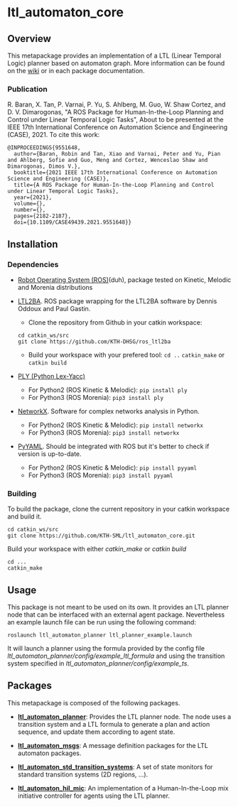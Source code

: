 # ltl_automaton_core

## Overview
This metapackage provides an implementation of a LTL (Linear Temporal Logic) planner based on automaton graph. More information can be found on the [wiki](../../wiki) or in each package documentation.

### Publication
R. Baran, X. Tan, P. Varnai, P. Yu, S. Ahlberg, M. Guo, W. Shaw Cortez, and D. V. Dimarogonas, "A ROS Package for Human-In-the-Loop Planning and Control under Linear Temporal Logic Tasks", About to be presented at the IEEE 17th International Conference on Automation Science and Engineering (CASE), 2021. To cite this work:
```
@INPROCEEDINGS{9551648,
  author={Baran, Robin and Tan, Xiao and Varnai, Peter and Yu, Pian and Ahlberg, Sofie and Guo, Meng and Cortez, Wenceslao Shaw and Dimarogonas, Dimos V.},
  booktitle={2021 IEEE 17th International Conference on Automation Science and Engineering (CASE)}, 
  title={A ROS Package for Human-In-the-Loop Planning and Control under Linear Temporal Logic Tasks}, 
  year={2021},
  volume={},
  number={},
  pages={2182-2187},
  doi={10.1109/CASE49439.2021.9551648}}
```

## Installation

### Dependencies
- [Robot Operating System (ROS)](http://wiki.ros.org)(duh), package tested on Kinetic, Melodic and Morenia distributions

- [LTL2BA](https://github.com/KTH-DHSG/ros_ltl2ba). ROS package wrapping for the LTL2BA software by Dennis Oddoux and Paul Gastin.
    - Clone the repository from Github in your catkin workspace:
    ```
    cd catkin_ws/src
    git clone https://github.com/KTH-DHSG/ros_ltl2ba
    ```
    - Build your workspace with your prefered tool:
    `cd ..`
    `catkin_make` or `catkin build`

- [PLY (Python Lex-Yacc)](http://www.dabeaz.com/ply/)
	- For Python2 (ROS Kinetic & Melodic):
	`pip install ply`
	- For Python3 (ROS Morenia):
	`pip3 install ply`

- [NetworkX](https://networkx.org/). Software for complex networks analysis in Python.
	- For Python2 (ROS Kinetic & Melodic):
	`pip install networkx`
	- For Python3 (ROS Morenia):
	`pip3 install networkx`

- [PyYAML](https://pyyaml.org/). Should be integrated with ROS but it's better to check if version is up-to-date.
	- For Python2 (ROS Kinetic & Melodic):
	`pip install pyyaml`
	- For Python3 (ROS Morenia):
	`pip3 install pyyaml`


### Building
To build the package, clone the current repository in your catkin workspace and build it.
```
cd catkin_ws/src
git clone https://github.com/KTH-SML/ltl_automaton_core.git
```
Build your workspace with either *catkin_make* or *catkin build*
```
cd ...
catkin_make
```

## Usage

This package is not meant to be used on its own. It provides an LTL planner node that can be interfaced with an external agent package. Nevertheless an example launch file can be run using the following command:

```
roslaunch ltl_automaton_planner ltl_planner_example.launch

```

It will launch a planner using the formula provided by the config file *ltl_automaton_planner/config/example_ltl_formula* and using the transition system specified in *ltl_automaton_planner/config/example_ts*.

## Packages
This metapackage is composed of the following packages.

- **[ltl_automaton_planner](/ltl_automaton_planner)**: Provides the LTL planner node. The node uses a transition system and a LTL formula to generate a plan and action sequence, and update them according to agent state.

- **[ltl_automaton_msgs](/ltl_automaton_msgs)**: A message definition packages for the LTL automaton packages.

- **[ltl_automaton_std_transition_systems](/ltl_automaton_std_transition_systems)**: A set of state monitors for standard transition systems (2D regions, ...).

- **[ltl_automaton_hil_mic](/ltl_automaton_hil_mic)**: An implementation of a Human-In-the-Loop mix initiative controller for agents using the LTL planner.

